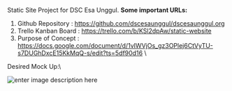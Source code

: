 Static Site Project for DSC Esa Unggul.
**Some important URLs:**

 1. Github Repository : https://github.com/dscesaunggul/dscesaunggul.org
 2. Trello Kanban Board : https://trello.com/b/KSl2dpAw/static-website
 3. Purpose of Concept : https://docs.google.com/document/d/1vIWVjOs_gz3OPlej6CtVyTU-s7DUGhDxcE15KkMqQ-s/edit?ts=5df90d16 \

 Desired Mock Up:\
 
 ![enter image description here](https://i.imgur.com/RjKmUfi.jpg)


